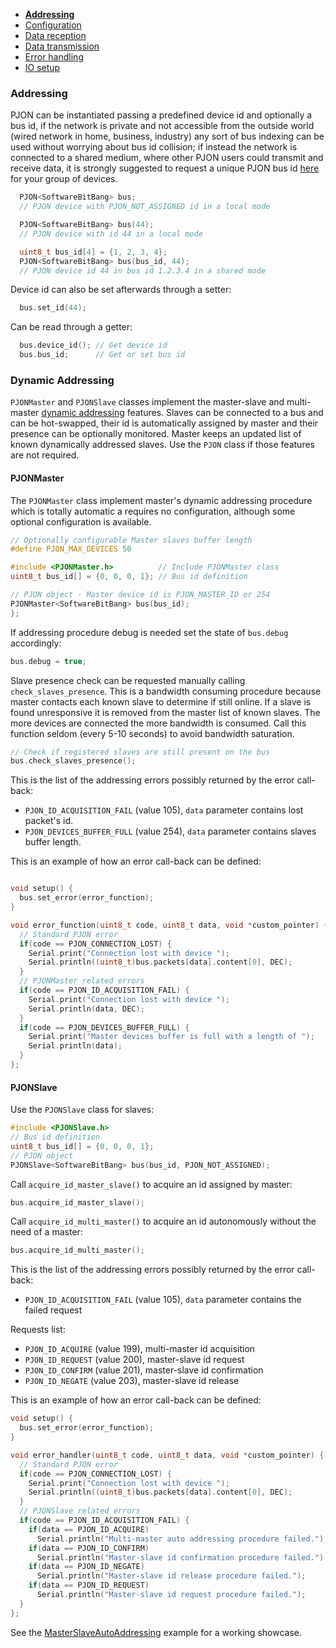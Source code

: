 - **[Addressing](/documentation/addressing.md)**
- [Configuration](/documentation/configuration.md)
- [Data reception](/documentation/data-reception.md)
- [Data transmission](/documentation/data-transmission.md)
- [Error handling](/documentation/error-handling.md)
- [IO setup](/documentation/io-setup.md)

### Addressing
PJON can be instantiated passing a predefined device id and optionally a bus id, if the network is private and not accessible from the outside world (wired network in home, business, industry) any sort of bus indexing can be used without worrying about bus id collision; if instead the network is connected to a shared medium, where other PJON users could transmit and receive data, it is strongly suggested to request a unique PJON bus id [here](http://www.pjon.org/get-bus-id.php) for your group of devices.
```cpp  
  PJON<SoftwareBitBang> bus;
  // PJON device with PJON_NOT_ASSIGNED id in a local mode

  PJON<SoftwareBitBang> bus(44);
  // PJON device with id 44 in a local mode

  uint8_t bus_id[4] = {1, 2, 3, 4};
  PJON<SoftwareBitBang> bus(bus_id, 44);
  // PJON device id 44 in bus id 1.2.3.4 in a shared mode
```
Device id can also be set afterwards through a setter:
```cpp  
  bus.set_id(44);  
```
Can be read through a getter:
```cpp  
  bus.device_id(); // Get device id
  bus.bus_id;      // Get or set bus id
```

### Dynamic Addressing
`PJONMaster` and `PJONSlave` classes implement the master-slave and multi-master [dynamic addressing](/specification/PJON-dynamic-addressing-specification-v2.0.md) features. Slaves can be connected to a bus and can be hot-swapped, their id is automatically assigned by master and their presence can be optionally monitored. Master keeps an updated list of known dynamically addressed slaves. Use the `PJON` class if those features are not required.   

#### PJONMaster
The `PJONMaster` class implement master's dynamic addressing procedure which is totally automatic a requires no configuration, although some optional configuration is available.
```cpp
// Optionally configurable Master slaves buffer length
#define PJON_MAX_DEVICES 50

#include <PJONMaster.h>          // Include PJONMaster class
uint8_t bus_id[] = {0, 0, 0, 1}; // Bus id definition

// PJON object - Master device id is PJON_MASTER_ID or 254
PJONMaster<SoftwareBitBang> bus(bus_id);
};
```
If addressing procedure debug is needed set the state of `bus.debug` accordingly:
```cpp
bus.debug = true;
```
Slave presence check can be requested manually calling `check_slaves_presence`. This is a bandwidth consuming procedure because master contacts each known slave to determine if still online. If a slave is found unresponsive it is removed from the master list of known slaves. The more devices are connected the more bandwidth is consumed. Call this function seldom (every 5-10 seconds) to avoid bandwidth saturation.
```cpp
// Check if registered slaves are still present on the bus
bus.check_slaves_presence();
```
This is the list of the addressing errors possibly returned by the error call-back:

- `PJON_ID_ACQUISITION_FAIL` (value 105), `data` parameter contains lost packet's id.
- `PJON_DEVICES_BUFFER_FULL` (value 254), `data` parameter contains slaves buffer length.

This is an example of how an error call-back can be defined:
```cpp

void setup() {
  bus.set_error(error_function);
}

void error_function(uint8_t code, uint8_t data, void *custom_pointer) {
  // Standard PJON error
  if(code == PJON_CONNECTION_LOST) {
    Serial.print("Connection lost with device ");
    Serial.println((uint8_t)bus.packets[data].content[0], DEC);
  }
  // PJONMaster related errors
  if(code == PJON_ID_ACQUISITION_FAIL) {
    Serial.print("Connection lost with device ");
    Serial.println(data, DEC);
  }
  if(code == PJON_DEVICES_BUFFER_FULL) {
    Serial.print("Master devices buffer is full with a length of ");
    Serial.println(data);
  }
};
```

#### PJONSlave
Use the `PJONSlave` class for slaves:
```cpp
#include <PJONSlave.h>
// Bus id definition
uint8_t bus_id[] = {0, 0, 0, 1};
// PJON object
PJONSlave<SoftwareBitBang> bus(bus_id, PJON_NOT_ASSIGNED);
```
Call `acquire_id_master_slave()` to acquire an id assigned by master:
```cpp
bus.acquire_id_master_slave();
```
Call `acquire_id_multi_master()` to acquire an id autonomously without the need of a master:
```cpp
bus.acquire_id_multi_master();
```
This is the list of the addressing errors possibly returned by the error call-back:
- `PJON_ID_ACQUISITION_FAIL` (value 105), `data` parameter contains the failed request

Requests list:
- `PJON_ID_ACQUIRE` (value 199), multi-master id acquisition
- `PJON_ID_REQUEST` (value 200), master-slave id request
- `PJON_ID_CONFIRM` (value 201), master-slave id confirmation
- `PJON_ID_NEGATE`  (value 203), master-slave id release

This is an example of how an error call-back can be defined:
```cpp
void setup() {
  bus.set_error(error_function);
}

void error_handler(uint8_t code, uint8_t data, void *custom_pointer) {
  // Standard PJON error
  if(code == PJON_CONNECTION_LOST) {
    Serial.print("Connection lost with device ");
    Serial.println((uint8_t)bus.packets[data].content[0], DEC);
  }
  // PJONSlave related errors
  if(code == PJON_ID_ACQUISITION_FAIL) {
    if(data == PJON_ID_ACQUIRE)
      Serial.println("Multi-master auto addressing procedure failed.");
    if(data == PJON_ID_CONFIRM)
      Serial.println("Master-slave id confirmation procedure failed.");
    if(data == PJON_ID_NEGATE)
      Serial.println("Master-slave id release procedure failed.");
    if(data == PJON_ID_REQUEST)
      Serial.println("Master-slave id request procedure failed.");
  }
};
```

See the [MasterSlaveAutoAddressing](../examples/ARDUINO/Network/SoftwareBitBang/MasterSlaveAutoAddressing) example for a working showcase.
